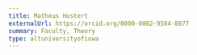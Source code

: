 ```yaml
---
title: Matheus Hostert
externalUrl: https://orcid.org/0000-0002-9584-8877
summary: Faculty, Theory
type: altuniversityofiowa
---
```

